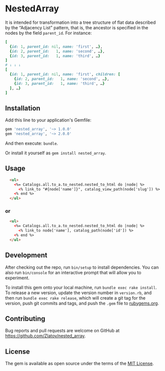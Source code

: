 # NestedArray

It is intended for transformation into a tree structure of flat data described by the “Adjacency List” pattern, that is, the ancestor is specified in the nodes by the field `parent_id`. For instance:

```ruby
[
  {id: 1, parent_id: nil, name: 'first', …},
  {id: 2, parent_id:   1, name: 'second', …},
  {id: 3, parent_id:   1, name: 'third', …}
]
# ↓ ↓ ↓
[
  {id: 1, parent_id: nil, name: 'first', children: [
    {id: 2, parent_id:   1, name: 'second', …},
    {id: 3, parent_id:   1, name: 'third', …}
  ], …}
]
```


## Installation

Add this line to your application's Gemfile:

```ruby
gem 'nested_array', '~> 1.0.0'
gem 'nested_array', '~> 2.0.0'
```

And then execute: `bundle`.

Or install it yourself as `gem install nested_array`.

## Usage

```html
  <ul>
    <%= Catalogs.all.to_a.to_nested.nested_to_html do |node| %>
      <% link_to "#{node['name']}", catalog_view_path(node['slug']) %>
    <% end %>
  </ul>
```
### or
```html
  <ul>
    <%= Catalogs.all.to_a.to_nested.nested_to_html do |node| %>
      <% link_to node['name'], catalog_path(node['id']) %>
    <% end %>
  </ul>
```

## Development

After checking out the repo, run `bin/setup` to install dependencies. You can also run `bin/console` for an interactive prompt that will allow you to experiment.

To install this gem onto your local machine, run `bundle exec rake install`. To release a new version, update the version number in `version.rb`, and then run `bundle exec rake release`, which will create a git tag for the version, push git commits and tags, and push the `.gem` file to [rubygems.org](https://rubygems.org).

## Contributing

Bug reports and pull requests are welcome on GitHub at https://github.com/Zlatov/nested_array.

## License

The gem is available as open source under the terms of the [MIT License](https://opensource.org/licenses/MIT).
